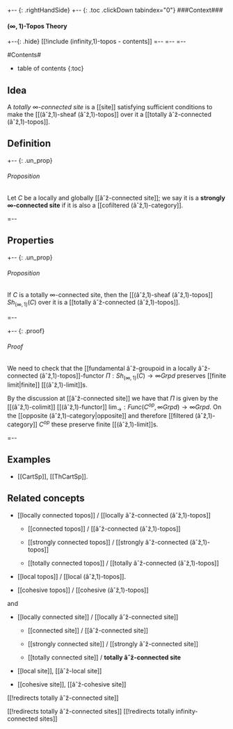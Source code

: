 

+-- {: .rightHandSide}
+-- {: .toc .clickDown tabindex="0"}
###Context###
#### $(\infty,1)$-Topos Theory
+--{: .hide}
[[!include (infinity,1)-topos - contents]]
=--
=--
=--

#Contents#
* table of contents
{:toc}


## Idea

A *totally $\infty$-connected site* is a [[site]] satisfying sufficient conditions to make the [[(âˆž,1)-sheaf (âˆž,1)-topos]] over it a [[totally âˆž-connected (âˆž,1)-topos]].


## Definition

+-- {: .un_prop}
###### Proposition


Let $C$ be a locally and globally [[âˆž-connected site]]; we say it is a **strongly $\infty$-connected site** if it is also a [[cofiltered (âˆž,1)-category]].

=--

## Properties


+-- {: .un_prop}
###### Proposition

If $C$ is a totally $\infty$-connected site, then the [[(âˆž,1)-sheaf (âˆž,1)-topos]] $Sh_{(\infty,1)}(C)$ over it is a [[totally âˆž-connected (âˆž,1)-topos]]. 

=--


+-- {: .proof}
###### Proof

We need to check that the [[fundamental âˆž-groupoid in a locally âˆž-connected (âˆž,1)-topos]]-functor $\Pi : Sh_{(\infty,1)}(C) \to \infty Grpd$ preserves [[finite limit|finite]] [[(âˆž,1)-limit]]s.

By the discussion at [[âˆž-connected site]] we have that $\Pi$ is given by the [[(âˆž,1)-colimit]] [[(âˆž,1)-functor]] $\lim_\to : Func(C^{op}, \infty Grpd) \to \infty Grpd$. On the [[opposite (âˆž,1)-category|opposite]] and therefore [[filtered (âˆž,1)-category]] $C^{op}$ these preserve finite [[(âˆž,1)-limit]]s.

=--

## Examples

* [[CartSp]], [[ThCartSp]].

## Related concepts

* [[locally connected topos]] / [[locally âˆž-connected (âˆž,1)-topos]]

  * [[connected topos]] / [[âˆž-connected (âˆž,1)-topos]]

  * [[strongly connected topos]] / [[strongly âˆž-connected (âˆž,1)-topos]]

  * [[totally connected topos]] / [[totally âˆž-connected (âˆž,1)-topos]]

* [[local topos]] / [[local (âˆž,1)-topos]].

* [[cohesive topos]] / [[cohesive (âˆž,1)-topos]]

and

* [[locally connected site]] / [[locally âˆž-connected site]]

  * [[connected site]] / [[âˆž-connected site]]

  * [[strongly connected site]] / [[strongly âˆž-connected site]]

  * [[totally connected site]] / **totally âˆž-connected site**

* [[local site]], [[âˆž-local site]]

* [[cohesive site]], [[âˆž-cohesive site]]





[[!redirects totally âˆž-connected site]]

[[!redirects totally âˆž-connected sites]]
[[!redirects totally infinity-connected sites]]
